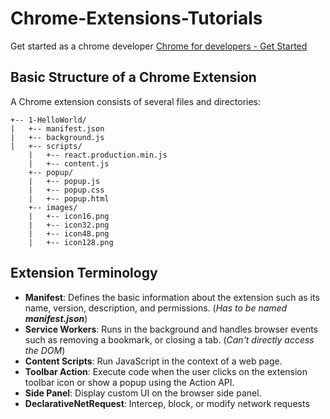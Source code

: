# Chrome-Extensions-Tutorials

Get started as a chrome developer
[Chrome for developers - Get Started](https://developer.chrome.com/docs/extensions/get-started?hl=fr)

## Basic Structure of a Chrome Extension

A Chrome extension consists of several files and directories:

```
+-- 1-HelloWorld/
|   +-- manifest.json
|   +-- background.js
|   +-- scripts/
    |   +-- react.production.min.js
    |   +-- content.js
    +-- popup/
    |   +-- popup.js
    |   +-- popup.css
    |   +-- popup.html
    +-- images/
    |   +-- icon16.png
    |   +-- icon32.png
    |   +-- icon48.png
    |   +-- icon128.png

```

## Extension Terminology

-  **Manifest**: Defines the basic information about the extension such as its name, version, description, and permissions. (_Has to be named **manifest.json**_)
-  **Service Workers**: Runs in the background and handles browser events such as removing a bookmark, or closing a tab. (_Can't directly access the DOM_)
-  **Content Scripts**: Run JavaScript in the context of a web page.
-  **Toolbar Action**: Execute code when the user clicks on the extension toolbar icon or show a popup using the Action API.
-  **Side Panel**: Display custom UI on the browser side panel.
-  **DeclarativeNetRequest**: Intercep, block, or modify network requests

